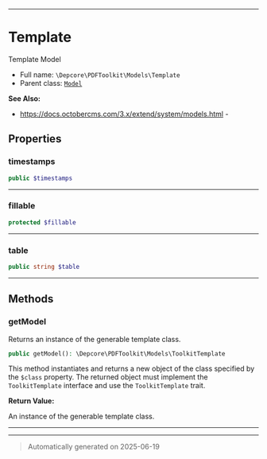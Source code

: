 ***

# Template

Template Model



* Full name: `\Depcore\PDFToolkit\Models\Template`
* Parent class: [`Model`](../../../Model.md)

**See Also:**

* https://docs.octobercms.com/3.x/extend/system/models.html - 



## Properties


### timestamps



```php
public $timestamps
```






***

### fillable



```php
protected $fillable
```






***

### table



```php
public string $table
```






***

## Methods


### getModel

Returns an instance of the generable template class.

```php
public getModel(): \Depcore\PDFToolkit\Models\ToolkitTemplate
```

This method instantiates and returns a new object of the class specified by the `$class` property.
The returned object must implement the `ToolkitTemplate` interface and use the `ToolkitTemplate` trait.







**Return Value:**

An instance of the generable template class.




***


***
> Automatically generated on 2025-06-19
